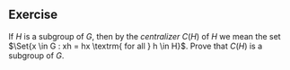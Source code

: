 ## Exercise
If $H$ is a subgroup of $G$, then by the *centralizer* $C(H)$ of $H$ we mean the set $\Set{x \in G : xh = hx \textrm{ for all } h \in H}$. Prove that $C(H)$ is a subgroup of $G$.
